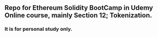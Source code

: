 ## Repo for Ethereum Solidity BootCamp in Udemy Online course, mainly Section 12; Tokenization. 
### It is for personal study only.
